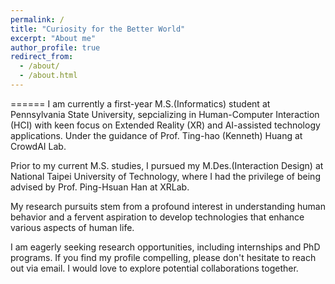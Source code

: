 ```yaml
---
permalink: /
title: "Curiosity for the Better World"
excerpt: "About me"
author_profile: true
redirect_from: 
  - /about/
  - /about.html
---
```


======
I am currently a first-year M.S.(Informatics) student at Pennsylvania State University, sepcializing in Human-Computer Interaction (HCI) with keen focus on Extended Reality (XR) and  AI-assisted technology applications. Under the guidance of Prof. Ting-hao (Kenneth) Huang at CrowdAI Lab. 

Prior to my current M.S. studies, I pursued my M.Des.(Interaction Design) at National Taipei University of Technology, where I had the privilege of being advised by Prof. Ping-Hsuan Han at XRLab. 

My research pursuits stem from a profound interest in understanding human behavior and a fervent aspiration to develop technologies that enhance various aspects of human life.

I am eagerly seeking research opportunities, including internships and PhD programs. If you find my profile compelling, please don't hesitate to reach out via email. I would love to explore potential collaborations together.